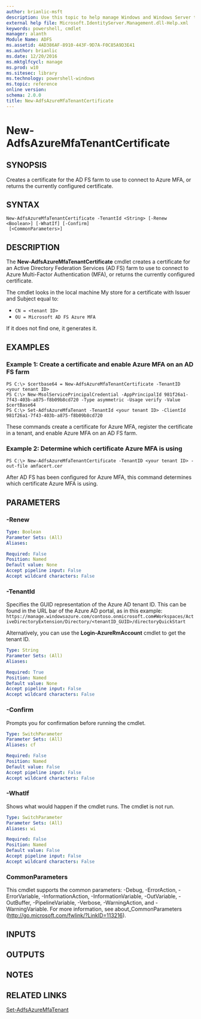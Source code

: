 ```yaml
---
author: brianlic-msft
description: Use this topic to help manage Windows and Windows Server technologies with Windows PowerShell.
external help file: Microsoft.IdentityServer.Management.dll-Help.xml
keywords: powershell, cmdlet
manager: alanth
Module Name: ADFS
ms.assetid: 4AD386AF-8910-443F-9D7A-F0C85A9D3E41
ms.author: brianlic
ms.date: 12/20/2016
ms.mktglfcycl: manage
ms.prod: w10
ms.sitesec: library
ms.technology: powershell-windows
ms.topic: reference
online version: 
schema: 2.0.0
title: New-AdfsAzureMfaTenantCertificate
---
```


# New-AdfsAzureMfaTenantCertificate

## SYNOPSIS
Creates a certificate for the AD FS farm to use to connect to Azure MFA, or returns the currently configured certificate.

## SYNTAX

```
New-AdfsAzureMfaTenantCertificate -TenantId <String> [-Renew <Boolean>] [-WhatIf] [-Confirm]
 [<CommonParameters>]
```

## DESCRIPTION
The **New-AdfsAzureMfaTenantCertificate** cmdlet creates a certificate for an Active Directory Federation Services (AD FS) farm to use to connect to Azure Multi-Factor Authentication (MFA), or returns the currently configured certificate.

The cmdlet looks in the local machine My store for a certificate with Issuer and Subject equal to: 

- `CN = <tenant ID>`
- `OU = Microsoft AD FS Azure MFA`

If it does not find one, it generates it.

## EXAMPLES

### Example 1: Create a certificate and enable Azure MFA on an AD FS farm
```
PS C:\> $certbase64 = New-AdfsAzureMfaTenantCertificate -TenantID <your tenant ID>
PS C:\> New-MsolServicePrincipalCredential -AppPrincipalId 981f26a1-7f43-403b-a875-f8b09b8cd720 -Type asymmetric -Usage verify -Value $certBase64
PS C:\> Set-AdfsAzureMfaTenant -TenantId <your tenant ID> -ClientId 981f26a1-7f43-403b-a875-f8b09b8cd720
```

These commands create a certificate for Azure MFA, register the certificate in a tenant, and enable Azure MFA on an AD FS farm.

### Example 2: Determine which certificate Azure MFA is using
```
PS C:\> New-AdfsAzureMfaTenantCertificate -TenantID <your tenant ID> -out-file amfacert.cer
```

After AD FS has been configured for Azure MFA, this command determines which certificate Azure MFA is using.

## PARAMETERS

### -Renew
```yaml
Type: Boolean
Parameter Sets: (All)
Aliases: 

Required: False
Position: Named
Default value: None
Accept pipeline input: False
Accept wildcard characters: False
```

### -TenantId
Specifies the GUID representation of the Azure AD tenant ID.
This can be found in the URL bar of the Azure AD portal, as in this example: `https://manage.windowsazure.com/contoso.onmicrosoft.com#Workspaces/ActiveDirectoryExtension/Directory/<tenantID_GUID>/directoryQuickStart`

Alternatively, you can use the **Login-AzureRmAccount** cmdlet to get the tenant ID.

```yaml
Type: String
Parameter Sets: (All)
Aliases: 

Required: True
Position: Named
Default value: None
Accept pipeline input: False
Accept wildcard characters: False
```

### -Confirm
Prompts you for confirmation before running the cmdlet.

```yaml
Type: SwitchParameter
Parameter Sets: (All)
Aliases: cf

Required: False
Position: Named
Default value: False
Accept pipeline input: False
Accept wildcard characters: False
```

### -WhatIf
Shows what would happen if the cmdlet runs.
The cmdlet is not run.

```yaml
Type: SwitchParameter
Parameter Sets: (All)
Aliases: wi

Required: False
Position: Named
Default value: False
Accept pipeline input: False
Accept wildcard characters: False
```

### CommonParameters
This cmdlet supports the common parameters: -Debug, -ErrorAction, -ErrorVariable, -InformationAction, -InformationVariable, -OutVariable, -OutBuffer, -PipelineVariable, -Verbose, -WarningAction, and -WarningVariable. For more information, see about_CommonParameters (http://go.microsoft.com/fwlink/?LinkID=113216).

## INPUTS

## OUTPUTS

## NOTES

## RELATED LINKS

[Set-AdfsAzureMfaTenant](./Set-AdfsAzureMfaTenant.md)

